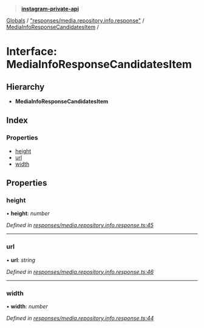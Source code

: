 > **[instagram-private-api](../README.md)**

[Globals](../README.md) / ["responses/media.repository.info.response"](../modules/_responses_media_repository_info_response_.md) / [MediaInfoResponseCandidatesItem](_responses_media_repository_info_response_.mediainforesponsecandidatesitem.md) /

# Interface: MediaInfoResponseCandidatesItem

## Hierarchy

* **MediaInfoResponseCandidatesItem**

## Index

### Properties

* [height](_responses_media_repository_info_response_.mediainforesponsecandidatesitem.md#height)
* [url](_responses_media_repository_info_response_.mediainforesponsecandidatesitem.md#url)
* [width](_responses_media_repository_info_response_.mediainforesponsecandidatesitem.md#width)

## Properties

###  height

• **height**: *number*

*Defined in [responses/media.repository.info.response.ts:45](https://github.com/dilame/instagram-private-api/blob/173bc62/src/responses/media.repository.info.response.ts#L45)*

___

###  url

• **url**: *string*

*Defined in [responses/media.repository.info.response.ts:46](https://github.com/dilame/instagram-private-api/blob/173bc62/src/responses/media.repository.info.response.ts#L46)*

___

###  width

• **width**: *number*

*Defined in [responses/media.repository.info.response.ts:44](https://github.com/dilame/instagram-private-api/blob/173bc62/src/responses/media.repository.info.response.ts#L44)*